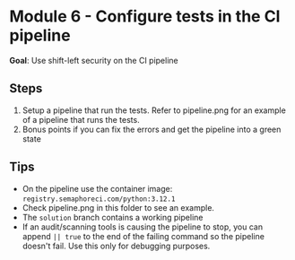 # Module 6 - Configure tests in the CI pipeline

**Goal**: Use shift-left security on the CI pipeline

## Steps

1. Setup a pipeline that run the tests. Refer to pipeline.png for an example of a pipeline that runs the tests.
2. Bonus points if you can fix the errors and get the pipeline into a green state

## Tips

- On the pipeline use the container image: `registry.semaphoreci.com/python:3.12.1`
- Check pipeline.png in this folder to see an example.
- The `solution` branch contains a working pipeline
- If an audit/scanning tools is causing the pipeline to stop, you can append `|| true` to the end of the failing command so the pipeline doesn't fail. Use this only for debugging purposes.
